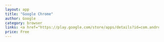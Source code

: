 ```yaml
---
layout: app
title: "Google Chrome"
author: Google
category: browser
links: <a href="https://play.google.com/store/apps/details?id=com.android.chrome">Play Store</a>
price: Free
---
```

